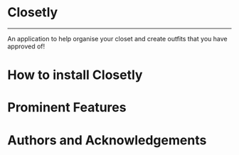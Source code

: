 # Closetly
--------------------------------------
An application to help organise your closet and create outfits that you have approved of!

# How to install Closetly


# Prominent Features


# Authors and Acknowledgements
